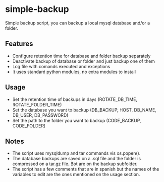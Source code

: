 # simple-backup

Simple backup script, you can backup a local mysql database and/or a folder. 

## Features
- Configure retention time for database and folder backup separately
- Deactivate backup of database or folder and just backup one of them
- Log file with comands executed and exceptions
- It uses standard python modules, no extra modules to install

## Usage
- Set the retention time of backups in days (ROTATE_DB_TIME, ROTATE_FOLDER_TIME)
- Set the database you want to backup (DB_BACKUP, HOST, DB_NAME, DB_USER, DB_PASSWORD) 
- Set the path to the folder you want to backup (CODE_BACKUP, CODE_FOLDER)

## Notes
- The script uses mysqldump and tar commands vis os.popen().
- The database backups are saved on a .sql file and the folder is compressed on a tar.gz file. Bot are on the backup subfolder.
- The script has a few comments that are in spanish but the names of the variables to edit are the ones mentioned on the usage section.
